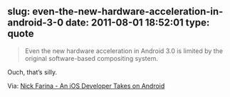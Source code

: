 slug: even-the-new-hardware-acceleration-in-android-3-0
date: 2011-08-01 18:52:01
type: quote
---

> Even the new hardware acceleration in Android 3.0 is limited by the original software-based compositing system.

Ouch, that’s silly.

 Via: [Nick Farina - An iOS Developer Takes on Android](http://nfarina.com/post/8239634061/ios-to-android)
